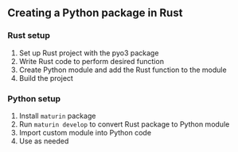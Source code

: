 ## Creating a Python package in Rust

### Rust setup

1. Set up Rust project with the pyo3 package
2. Write Rust code to perform desired function
3. Create Python module and add the Rust function to the module
4. Build the project

### Python setup

1. Install `maturin` package
2. Run `maturin develop` to convert Rust package to Python module
3. Import custom module into Python code
4. Use as needed
